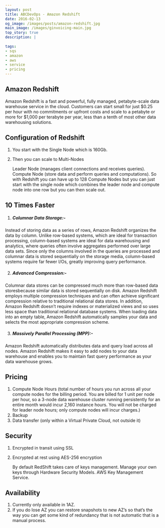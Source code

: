 ```yaml
---
layout: post
title: ABCDevOps - Amazon Redshift
date: 2016-02-13
og_image: /images/posts/amazon-redshift.jpg
main_image: /images/ginvoicing-main.jpg
top_story: true
description: |
  
tags:
- sqs
- amazon
- aws
- service
- pricing
---
```


## Amazon Redshift

Amazon Redshift is a fast and powerful, fully managed, petabyte-scale data warehouse service in the cloud. Customers can start small for just $0.25 per hour with no commitments or upfront costs and scale to a petabyte or more for $1,000 per terabyte per year, less than a tenth of most other data warehousing solutions.

Configuration of Redshift
---
1. You start with the Single Node which is 160Gb.
2. Then you can scale to Multi-Nodes

    <span>Leader Node (manages client connections and receives queries).</span>
    <span>Compute Node (store data and perform queries and computations). So with Redshift you can have up to 128 Compute Nodes but you can just start with the single node which combines the leader node and compute node into one row but you can then scale out.</span>

10 Times Faster
---
1. ##### Columnar Data Storage:- 
Instead of storing data as a series of rows, Amazon Redshift organizes the data by column. Unlike row-based systems, which are ideal for transaction processing, column-based systems are ideal for data warehousing and analytics, where queries often involve aggregates performed over large data sets. Since only the columns involved in the queries are processed and columnar data is stored sequentially on the storage media, column-based systems require far fewer I/Os, greatly improving query performance.

2. ##### Advanced Compression:-
Columnar data stores can be compressed much more than row-based data storesbecause similar data is stored sequentially on disk. Amazon Redshift employs multiple compression techniques and can often achieve significant compression relative to traditional relational data stores. In addition, Amazon Redshift doesn’t require indexes or materialized views and so uses less space than traditional relational database systems. When loading data into an empty table, Amazon Redshift automatically samples your data and selects the most appropriate compression scheme.

3. ##### Massively Parallel Processing (MPP):- 
Amazon Redshift automatically distributes data and query load across all nodes. Amazon Redshift makes it easy to add nodes to your data warehouse and enables you to maintain fast query performance as your data warehouse grows.

Pricing
---
1. Compute Node Hours (total number of hours you run across all your compute  nodes for the billing period. You are billed for 1 unit per node per hour, so a 3-node data warehouse cluster running persistently for an entire month would incur 2,160 instance hours. You will not be charged for leader node hours; only compute nodes will incur charges.)
2. Backup
3. Data transfer (only within a Virtual Private Cloud, not outside it)

Security
---
1. Encrypted in transit using SSL
2. Encrypted at rest using AES-256 encryption

    <span>By default RedShift takes care of keys management.</span>
    <span>Manage your own keys through Hardware Security Models.</span>
    <span>AWS Key Management Service.</span>

Availability
---
1. Currently only available in 1AZ.
2. If you do lose AZ you can restore snapshots to new AZ’s so that’s the way you can get some kind of redundancy that is not automatic that is a manual process.

